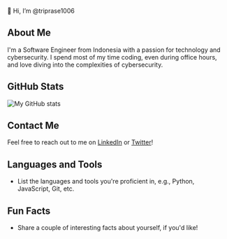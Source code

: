 👋 Hi, I’m @triprase1006

## About Me
I'm a Software Engineer from Indonesia with a passion for technology and cybersecurity. I spend most of my time coding, even during office hours, and love diving into the complexities of cybersecurity.

## GitHub Stats
![My GitHub stats](https://github-readme-stats.vercel.app/api?username=triprase1006&show_icons=true&theme=radical)

## Contact Me
Feel free to reach out to me on [LinkedIn](https://www.linkedin.com/in/triprase1006/) or [Twitter](https://twitter.com/triprase1006/)!

## Languages and Tools
- List the languages and tools you're proficient in, e.g., Python, JavaScript, Git, etc.

## Fun Facts
- Share a couple of interesting facts about yourself, if you'd like!
